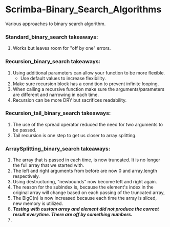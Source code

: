 # Scrimba-Binary_Search_Algorithms
Various approaches to binary search algorithm.

### Standard_binary_search takeaways:
1. Works but leaves room for "off by one" errors. 

### Recursion_binary_search takeaways:
1. Using additional parameters can allow your function to be more flexible. 
   - Use default values to increase flexibility. 
2. Make sure recursion block has a condition to prevent infinite looping.
3. When calling a recursive function make sure the arguments/parameters are different and narrowing in each time. 
4. Recursion can be more DRY but sacrifices readability.

### Recursion_tail_binary_search takeaways:
1. The use of the spread operator reduced the need for two arguments to be passed.
2. Tail recursion is one step to get us closer to array splitting.

### ArraySplitting_binary_search takeaways:
1. The array that is passed in each time, is now truncated. It is no longer the full array that we started with.
2. The left and right arguments from before are now 0 and array.length respectively.
3. Using destructuring, "newbounds" now become left and right again.
4. The reason for the subindex is, because the element's index in the original array will change based on each passing of the truncated array, 
5. The BigO(n) is now increased because each time the array is sliced, new memory is utilized.
6. ***Testing with custom array and element did not produce the correct result everytime. There are off by something numbers.***
7.  